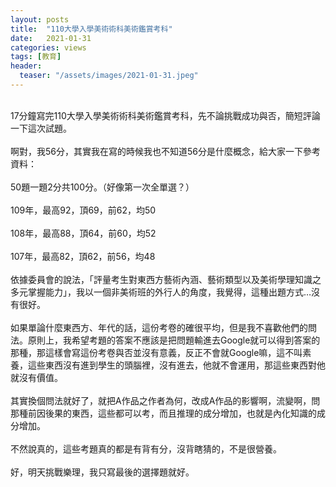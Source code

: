 ```yaml
---
layout: posts
title:  "110大學入學美術術科美術鑑賞考科"
date:   2021-01-31
categories: views
tags: [教育]
header: 
  teaser: "/assets/images/2021-01-31.jpeg"
---
```

<br>
17分鐘寫完110大學入學美術術科美術鑑賞考科，先不論挑戰成功與否，簡短評論一下這次試題。<br><br>
啊對，我56分，其實我在寫的時候我也不知道56分是什麼概念，給大家一下參考資料：<br><br>
50題一題2分共100分。（好像第一次全單選？）<br><br>
109年，最高92，頂69，前62，均50<br><br>
108年，最高88，頂64，前60，均52<br><br>
107年，最高82，頂62，前56，均48<br><br>
依據委員會的說法，「評量考生對東西方藝術內涵、藝術類型以及美術學理知識之多元掌握能力」，我以一個非美術班的外行人的角度，我覺得，這種出題方式…沒有很好。<br><br>
如果單論什麼東西方、年代的話，這份考卷的確很平均，但是我不喜歡他們的問法。原則上，我希望考題的答案不應該是把問題輸進去Google就可以得到答案的那種，那這樣會寫這份考卷與否並沒有意義，反正不會就Google嘛，這不叫素養，這些東西沒有進到學生的頭腦裡，沒有進去，他就不會運用，那這些東西對他就沒有價值。<br><br>
其實換個問法就好了，就把A作品之作者為何，改成A作品的影響啊，流變啊，問那種前因後果的東西，這些都可以考，而且推理的成分增加，也就是內化知識的成分增加。<br><br>
不然說真的，這些考題真的都是有背有分，沒背瞎猜的，不是很營養。<br><br>
好，明天挑戰樂理，我只寫最後的選擇題就好。<br><br>